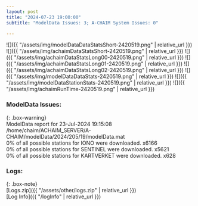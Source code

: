 ```yaml
---
layout: post
title: "2024-07-23 19:00:00"
subtitle: "ModelData Issues: 3; A-CHAIM System Issues: 0"

---
```


![]({{ "/assets/img/modelDataDataStatsShort-2420519.png" | relative_url }})
![]({{ "/assets/img/achaimDataStatsShort-2420519.png" | relative_url }})
![]({{ "/assets/img/achaimDataStatsLong00-2420519.png" | relative_url }})
![]({{ "/assets/img/achaimDataStatsLong01-2420519.png" | relative_url }})
![]({{ "/assets/img/achaimDataStatsLong02-2420519.png" | relative_url }})
![]({{ "/assets/img/modelDataDataStats-2420519.png" | relative_url }})
![]({{ "/assets/img/modelDataStationStats-2420519.png" | relative_url }})
![]({{ "/assets/img/achaimRunTime-2420519.png" | relative_url }})


### ModelData Issues:  
  
{: .box-warning}  
 ModelData report for 23-Jul-2024 19:15:08   
 /home/chaim/ACHAIM_SERVER/A-CHAIM/modelData/2024/205/19/modelData.mat   
 0% of all possible stations for IONO were downloaded. x6166   
 0% of all possible stations for SENTINEL were downloaded. x5621   
 0% of all possible stations for KARTVERKET were downloaded. x628   
  


### Logs:  
  
{: .box-note}  
[Logs.zip]({{ "/assets/other/logs.zip" | relative_url }})  
[Log Info]({{ "/logInfo" | relative_url }})  
